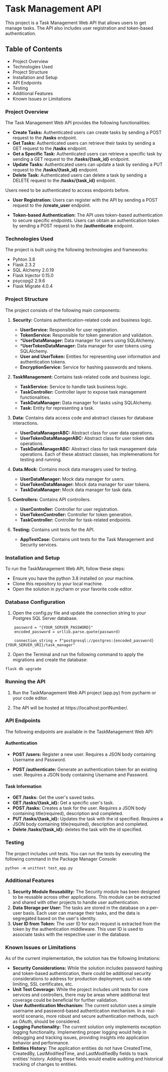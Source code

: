 # Task Management API
This project is a Task Management Web API that allows users to get manage tasks. The API also includes user registration and token-based authentication.

## Table of Contents
- Project Overview
- Technologies Used
- Project Structure
- Installation and Setup
- API Endpoints
- Testing
- Additional Features
- Known Issues or Limitations

### Project Overview
The Task Management Web API provides the following functionalities:

- **Create Tasks:** Authenticated users can create tasks by sending a POST request to the **/tasks** endpoint.
- **Get Tasks:** Authenticated users can retrieve their tasks by sending a GET request to the **/tasks** endpoint.
- **Get a Specific Task:** Authenticated users can retrieve a specific task by sending a GET request to the **/tasks/{task_id}** endpoint. 
- **Update Tasks:** Authenticated users can update a task by sending a PUT request to the **/tasks/{task_id}** endpoint.
- **Delete Task:** Authenticated users can delete a task by sending a DELETE request to the **/tasks/{task_id}** endpoint.

Users need to be authenticated to access endpoints before.

- **User Registration:** Users can register with the API by sending a POST request to the **/create_user** endpoint.

- **Token-based Authentication:** The API uses token-based authentication to secure specific endpoints. Users can obtain an authentication token by sending a POST request to the **/authenticate** endpoint.

### Technologies Used
The project is built using the following technologies and frameworks:

- Pyhton 3.8
- Flask 2.3.2
- SQL Alchemy 2.0.19
- Flask Injector 0.15.0
- psycopg2 2.9.6
- Flask Migrate 4.0.4

### Project Structure
The project consists of the following main components:

1. **Security:** Contains authentication-related code and business logic.
  
    - **UserService:** Responsible for user registration.
    - **TokenService:** Responsible for token generation and validation.
    - ***UserDataManager:** Data manager for users using SQLAlchemy.
    - ***UserTokenDataManager:** Data manager for user tokens using SQLAlchemy.
    - **User and UserToken:** Entities for representing user information and authentication tokens.
    - **EncryptionService:** Service for hashing passwords and tokens.

 2. **TaskManagement:** Contains task-related code and business logic.

    - **TaskService:** Service to handle task business logic.
    - **TaskController:** Controller layer to expose task management functionalities.
    - **TaskDataManager:** Data manager for tasks using SQLAlchemy.
    - **Task:** Entity for representing a task.

3. **Data:** Contains data access code and abstract classes for database interactions.
  
    - **UserDataManagerABC:** Abstract class for user data operations.
    - **UserTokenDataManagerABC:** Abstract class for user token data operations.
    - **TaskDataManagerABC:** Abstract class for task management data operations.
      Each of these abstract classes, has implemenations for testing and running.

4. **Data.Mock:** Contains mock data managers used for testing.
  
    - **UserDataManager:** Mock data manager for users.
    - **UserTokenDataManager:** Mock data manager for user tokens.
    - **TaskDataManager:** Mock data manager for task data.

5. **Controllers:** Contains API controllers.

    - **UserController:** Controller for user registration.
    - **UserTokenController:** Controller for token generation.
    - **TaskController:** Controller for task-related endpoints.

6. **Testing:** Contains unit tests for the API.
    
    - **AppTestCase:** Contains unit tests for the Task Management and Security services.
    
### Installation and Setup
To run the TaskManagement Web API, follow these steps:

- Ensure you have the python 3.8 installed on your machine.
- Clone this repository to your local machine.
- Open the solution in pycharm or your favorite code editor.

### Database Configuration
1. Open the config.py file and update the connection string to your Postgres SQL Server database.
```
    password = "{YOUR_SERVER_PASSWORD}"
    encoded_password = urllib.parse.quote(password)

    connection_string = f"postgresql://postgres:{encoded_password}{YOUR_SERVER_URI}/task_manager"
```
2. Open the Terminal and run the following command to apply the migrations and create the database:
```
flask db upgrade
```
### Running the API
1. Run the TaskManagement Web API project (app.py) from pycharm or your code editor.

2. The API will be hosted at https://localhost:portNumber/.

### API Endpoints
The following endpoints are available in the TaskManagement Web API:

#### Authentication
- **POST /users:** Register a new user. Requires a JSON body containing Username and Password.

- **POST /authenticate:** Generate an authentication token for an existing user. Requires a JSON body containing Username and Password.

#### Task Information
- **GET /tasks:** Get the user's saved tasks.
- **GET /tasks/{task_id}:** Get a specific user's task.
- **POST /tasks:** Creates a task for the user. Requires a JSON body containing title(required), description and completed.
- **PUT /tasks/{task_id}:** Updates the task with the id specified. Requires a JSON body containing title(required), description and completed.
- **Delete /tasks/{task_id}:** deletes the task with the id specified.


### Testing
The project includes unit tests. You can run the tests by executing the following command in the Package Manager Console:
```
python -m unittest test_app.py
```
### Additional Features
1. **Security Module Reusability:** The Security module has been designed to be reusable across other applications. This module can be extracted and shared with other projects to handle user authentication.
2. **Data Storage per User:** The tasks are stored in the database on a per-user basis. Each user can manage their tasks, and the data is segregated based on the user's identity.
3. **User ID from Token:** The user ID for each request is extracted from the token by the authentication middleware. This user ID is used to associate tasks with the respective user in the database.

### Known Issues or Limitations
As of the current implementation, the solution has the following limitations:

- **Security Considerations:** While the solution includes password hashing and token-based authentication, there could be additional security considerations to address for production deployment, such as rate limiting, SSL certificates, etc.
- **Unit Test Coverage:** While the project includes unit tests for core services and controllers, there may be areas where additional test coverage could be beneficial for further validation.
- **User Authentication Mechanism:** The current solution uses a simple username and password-based authentication mechanism. In a real-world scenario, more robust and secure authentication methods, such as OAuth, should be considered.
- **Logging Functionality:** The current solution only implements exception logging functionality. Implementing proper logging would help in debugging and tracking issues, providing insights into application behavior and performance.
- **Entities History:** The application entities do not have CreatedTime, CreatedBy, LastModifiedTime, and LastModifiedBy fields to track entities' history. Adding these fields would enable auditing and historical tracking of changes to entities.
